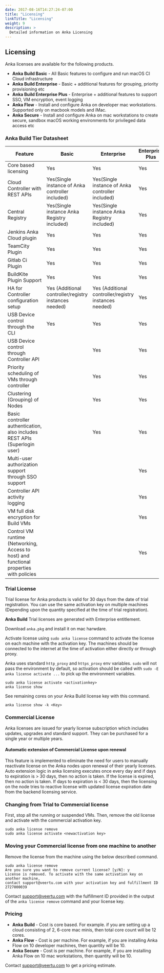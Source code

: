 ```yaml
---
date: 2017-08-16T14:27:24-07:00
title: "Licensing"
linkTitle: "Licensing"
weight: 9
description: >
  Detailed information on Anka Licensing
---
```




## Licensing
Anka licenses are available for the following products.  

+ **Anka Build Basic** - All Basic features to configure and run macOS CI Cloud infrastructure
+ **Anka Build Enterprise** - Basic + additional features for grouping, priority provisioning etc
+ **Anka Build Enterprise Plus** - Enterprise + additional features to support SSO, VM encryption, event logging
+ **Anka Flow** - Install and configure Anka on developer mac workstations. Supported only on macbook models and iMac.
+ **Anka Secure** - Install and configure Anka on mac workstations to create secure, sandbox macOS working environments for privileged data access etc

### Anka Build Tier Datasheet

**Feature** | **Basic** | **Enterprise** | **Enterprise Plus**
--- | --- | --- |  ---
Core based licensing | Yes | Yes | Yes
Cloud Controller with REST APIs | Yes(Single instance of Anka controller included) | Yes(Single instance of Anka controller included) | Yes
Central Registry | Yes(Single instance Anka Registry included) | Yes(Single instance Anka Registry included) | Yes
Jenkins Anka Cloud plugin | Yes | Yes | Yes
TeamCity Plugin | Yes | Yes | Yes
Gitlab Ci Plugin | Yes | Yes | Yes
BuildKite Plugin Support | Yes | Yes | Yes
HA for Controller configuration setup | Yes (Additional controller/registry instances needed) | Yes (Additional controller/registry instances needed) | Yes
USB Device control through the CLI |  Yes  | Yes | Yes
USB Device control through Controller API |    | Yes | Yes
Priority scheduling of VMs through controller |    | Yes | Yes
Clustering (Grouping) of Nodes |    | Yes | Yes 
Basic controller authentication, also includes REST APIs (Superlogin user) |    | Yes | Yes
Multi-user authorization support through SSO support |    |    | Yes
Controller API activity logging |    |    | Yes
VM full disk encryption for Build VMs |    |    | Yes
Control VM runtime (Networking, Access to host) and functional properties with policies |    |    | Yes 



### Trial License
Trial license for Anka products is valid for 30 days from the date of trial registration. You can use the same activation key on multiple machines (Depending upon the quantity specified at the time of trial registration).  

**Anka Build** Trial licenses are generated with Enterprise entitlement.

Download `anka.pkg` and install it on mac harwdare.

Activate license using `sudo anka license` command to activate the license on each machine with the activation key. The machines should be connected to the internet at the time of activation either directly or through proxy.  

Anka uses standard `http_proxy` and `https_proxy` env variables. `sudo` will not pass the environment by default, so activation should be called with `sudo -E anka license activate ...` to pick up the environment variables.
```
sudo anka license activate <activationkey>
anka license show
```

See remaining cores on your Anka Build license key with this command.

`anka license show -k <Key>`

### Commercial License
Anka licenses are issued for yearly license subscription which includes updates, upgrades and standard support. They can be purchased for a single year or multiple years. 

#### Automatic extension of Commercial License upon renewal
This feature is implemented to eliminate the need for users to manually reactivate license on the Anka nodes upon renewal of their yearly licenses.
Auto extension logic in anka licensing executes once every day and if days to expiration is > 30 days, then no action is taken. If the license is expired, then no action is taken. If days to expiration is < 30 days, then the licensing on the node tries to reactive license with updated license expiration date from the backend licensing service.

### Changing from Trial to Commercial license
First, stop all the running or suspended VMs. Then, remove the old license and activate with the commercial activation key.

```
sudo anka license remove
sudo anka license activate <newactivation key>
```
### Moving your Commercial license from one machine to another
Remove the license from the machine using the below described command.

```
sudo anka license remove
Are you sure you want to remove current license? [y/N]: y
License is removed. To activate with the same activation key on another machine,
contact support@veertu.com with your activation key and fulfillment ID 2727000039

```
Contact [support@veertu.com](mailto:support@veertu.com) with the fulfillment ID provided in the output of the `anka license remove` command and your license key.

### Pricing

+ **Anka Build** - Cost is core based. For example. if you are setting up a cloud consisting of 2, 6-core mac minis, then total core count will be 12 cores.
+ **Anka Flow** - Cost is per machine. For example, if you are installing Anka Flow on 10 developer machines, then quantity will be 10.
+ **Anka Secure** - Cost is per machine. For example, if you are installing Anka Flow on 10 mac workstations, then quantity will be 10.

Contact [support@veertu.com](mailto:support@veertu.com) to get a pricing estimate.  




